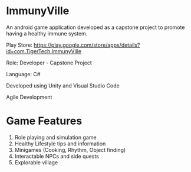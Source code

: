 # ImmunyVille

An android game application developed as a capstone project to promote having a healthy immune system.

Play Store: https://play.google.com/store/apps/details?id=com.TigerTech.ImmunyVille

Role: Developer - Capstone Project

Language: C#

Developed using Unity and Visual Studio Code

Agile Development

# Game Features
1. Role playing and simulation game
2. Healthy Lifestyle tips and information
3. Minigames (Cooking, Rhythm, Object finding)
4. Interactable NPCs and side quests
5. Explorable village
